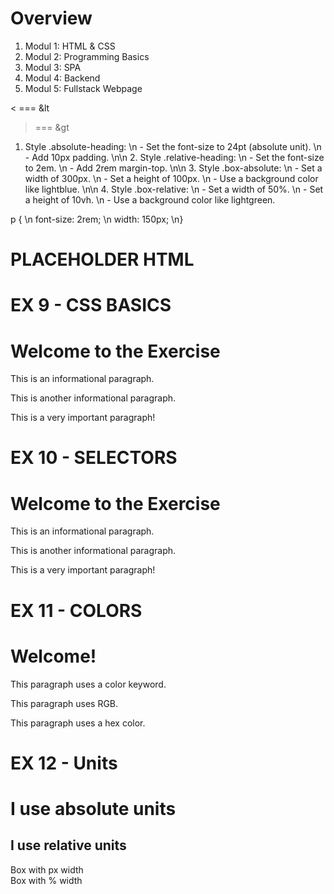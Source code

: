 # Overview

1. Modul 1: HTML & CSS
2. Modul 2: Programming Basics
3. Modul 3: SPA
4. Modul 4: Backend
5. Modul 5: Fullstack Webpage

< === &lt
> === &gt

1. Style .absolute-heading: \n - Set the font-size to 24pt (absolute unit). \n - Add 10px padding. \n\n 2. Style .relative-heading: \n - Set the font-size to 2em. \n - Add 2rem margin-top. \n\n 3. Style .box-absolute: \n - Set a width of 300px. \n - Set a height of 100px. \n - Use a background color like lightblue. \n\n 4. Style .box-relative: \n - Set a width of 50%. \n - Set a height of 10vh. \n - Use a background color like lightgreen.

p { \n    font-size: 2rem; \n    width: 150px; \n}

# PLACEHOLDER HTML

# EX 9 - CSS BASICS
<!DOCTYPE html>
<head>
  <meta>
  <title>CSS Practice</title>
</head>
<body>
  <h1>Welcome to the Exercise</h1>
  <p class="info">This is an informational paragraph.</p>
  <p class="info">This is another informational paragraph.</p>
  <p id="important">This is a very important paragraph!</p>
</body>
</html>


# EX 10 - SELECTORS

<!DOCTYPE html>
<head>
  <meta>
  <title>CSS Practice</title>
  <style>
    /* Write your code here */
  </style>
</head>
<body>
  <h1>Welcome to the Exercise</h1>
  <p class="info">This is an informational paragraph.</p>
  <p class="info">This is another informational paragraph.</p>
  <p id="important">This is a very important paragraph!</p>
</body>
</html>

# EX 11 - COLORS

<!DOCTYPE html>
  <title>Color Practice</title>
  <style>
    /* Write your color styles here */
  </style>
</head>
<body>
  <h1 class="title">Welcome!</h1>
  <p class="keyword">This paragraph uses a color keyword.</p>
  <p class="rgb">This paragraph uses RGB.</p>
  <p class="hex">This paragraph uses a hex color.</p>
</body>
</html>

# EX 12 - Units

<!DOCTYPE html>
<html>
<head>
  <title>CSS Units Practice</title>
  <style>
    /* Write your styles here */
  </style>
</head>
<body>
  <h1 class="absolute-heading">I use absolute units</h1>
  <h2 class="relative-heading">I use relative units</h2>

  <div class="box-absolute">Box with px width</div>
  <div class="box-relative">Box with % width</div>
</body>
</html>



